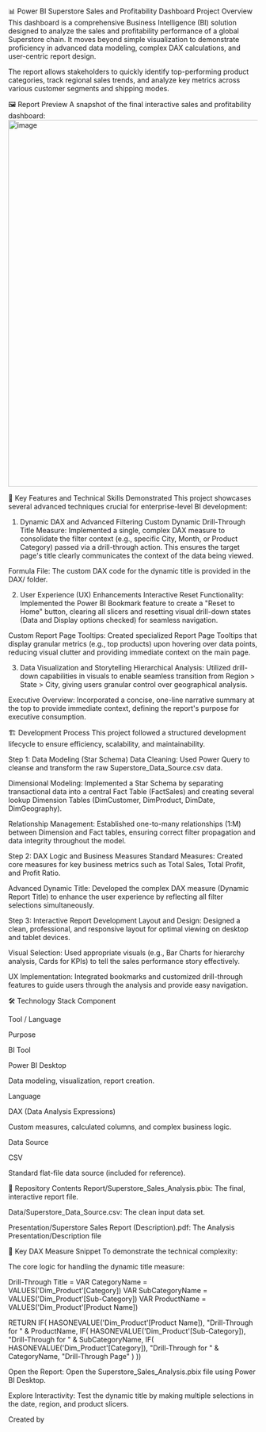 📊 Power BI Superstore Sales and Profitability Dashboard
Project Overview
This dashboard is a comprehensive Business Intelligence (BI) solution designed to analyze the sales and profitability performance of a global Superstore chain. It moves beyond simple visualization to demonstrate proficiency in advanced data modeling, complex DAX calculations, and user-centric report design.

The report allows stakeholders to quickly identify top-performing product categories, track regional sales trends, and analyze key metrics across various customer segments and shipping modes.

🖼️ Report Preview
A snapshot of the final interactive sales and profitability dashboard:
<img width="1322" height="740" alt="image" src="https://github.com/user-attachments/assets/d2ae4599-5690-4912-882c-9ed4be16f69a" />


🚀 Key Features and Technical Skills Demonstrated
This project showcases several advanced techniques crucial for enterprise-level BI development:

1. Dynamic DAX and Advanced Filtering
Custom Dynamic Drill-Through Title Measure: Implemented a single, complex DAX measure to consolidate the filter context (e.g., specific City, Month, or Product Category) passed via a drill-through action. This ensures the target page's title clearly communicates the context of the data being viewed. 

Formula File: The custom DAX code for the dynamic title is provided in the DAX/ folder.

2. User Experience (UX) Enhancements
Interactive Reset Functionality: Implemented the Power BI Bookmark feature to create a "Reset to Home" button, clearing all slicers and resetting visual drill-down states (Data and Display options checked) for seamless navigation.

Custom Report Page Tooltips: Created specialized Report Page Tooltips that display granular metrics (e.g., top products) upon hovering over data points, reducing visual clutter and providing immediate context on the main page.

3. Data Visualization and Storytelling
Hierarchical Analysis: Utilized drill-down capabilities in visuals to enable seamless transition from Region > State > City, giving users granular control over geographical analysis.

Executive Overview: Incorporated a concise, one-line narrative summary at the top to provide immediate context, defining the report's purpose for executive consumption.

🏗️ Development Process
This project followed a structured development lifecycle to ensure efficiency, scalability, and maintainability.

Step 1: Data Modeling (Star Schema)
Data Cleaning: Used Power Query to cleanse and transform the raw Superstore_Data_Source.csv data.

Dimensional Modeling: Implemented a Star Schema by separating transactional data into a central Fact Table (FactSales) and creating several lookup Dimension Tables (DimCustomer, DimProduct, DimDate, DimGeography).

Relationship Management: Established one-to-many relationships (1:M) between Dimension and Fact tables, ensuring correct filter propagation and data integrity throughout the model.

Step 2: DAX Logic and Business Measures
Standard Measures: Created core measures for key business metrics such as Total Sales, Total Profit, and Profit Ratio.

Advanced Dynamic Title: Developed the complex DAX measure (Dynamic Report Title) to enhance the user experience by reflecting all filter selections simultaneously.

Step 3: Interactive Report Development
Layout and Design: Designed a clean, professional, and responsive layout for optimal viewing on desktop and tablet devices.

Visual Selection: Used appropriate visuals (e.g., Bar Charts for hierarchy analysis, Cards for KPIs) to tell the sales performance story effectively.

UX Implementation: Integrated bookmarks and customized drill-through features to guide users through the analysis and provide easy navigation.

🛠️ Technology Stack
Component

Tool / Language

Purpose

BI Tool

Power BI Desktop

Data modeling, visualization, report creation.

Language

DAX (Data Analysis Expressions)

Custom measures, calculated columns, and complex business logic.

Data Source

CSV

Standard flat-file data source (included for reference).

📁 Repository Contents
Report/Superstore_Sales_Analysis.pbix: The final, interactive report file.

Data/Superstore_Data_Source.csv: The clean input data set.

Presentation/Superstore Sales Report (Description).pdf: The Analysis Presentation/Description file

🔑 Key DAX Measure Snippet
To demonstrate the technical complexity:

The core logic for handling the dynamic title measure:

Drill-Through Title = 
VAR CategoryName = VALUES('Dim_Product'[Category])
VAR SubCategoryName = VALUES('Dim_Product'[Sub-Category])
VAR ProductName = VALUES('Dim_Product'[Product Name])

RETURN
    IF(
        HASONEVALUE('Dim_Product'[Product Name]),
        "Drill-Through for " & ProductName,
        IF(
            HASONEVALUE('Dim_Product'[Sub-Category]),
            "Drill-Through for " & SubCategoryName,
            IF(
            HASONEVALUE('Dim_Product'[Category]),
            "Drill-Through for " & CategoryName,
            "Drill-Through Page"
        )
    ))








Open the Report: Open the Superstore_Sales_Analysis.pbix file using Power BI Desktop.

Explore Interactivity: Test the dynamic title by making multiple selections in the date, region, and product slicers.

Created by


